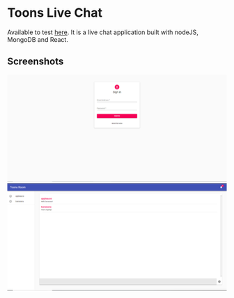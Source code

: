 # Toons Live Chat
Available to test [here](https://app.toons.tae-yoon.me/). It is a live chat application built with nodeJS, MongoDB and React.

## Screenshots
![Signin Page](./images/signin.png)
![Chat Page](./images/chat.png)